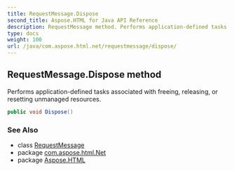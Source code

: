 ```yaml
---
title: RequestMessage.Dispose
second_title: Aspose.HTML for Java API Reference
description: RequestMessage method. Performs application-defined tasks associated with freeing releasing or resetting unmanaged resources
type: docs
weight: 100
url: /java/com.aspose.html.net/requestmessage/dispose/
---
```

## RequestMessage.Dispose method

Performs application-defined tasks associated with freeing, releasing, or resetting unmanaged resources.

```java
public void Dispose()
```

### See Also

* class [RequestMessage](../)
* package [com.aspose.html.Net](../../requestmessage/)
* package [Aspose.HTML](../../../)
